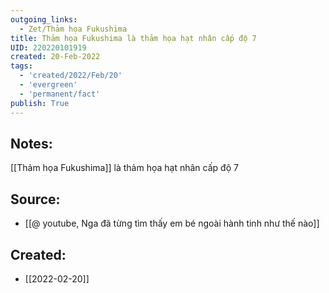 ```yaml
---
outgoing_links:
  - Zet/Thảm họa Fukushima
title: Thảm họa Fukushima là thảm họa hạt nhân cấp độ 7
UID: 220220101919
created: 20-Feb-2022
tags:
  - 'created/2022/Feb/20'
  - 'evergreen'
  - 'permanent/fact'
publish: True
---
```

## Notes:
[[Thảm họa Fukushima]] là thảm họa hạt nhân cấp độ 7

## Source:
- [[@ youtube, Nga đã từng tìm thấy em bé ngoài hành tinh như thế nào]]



## Created:
- [[2022-02-20]]
